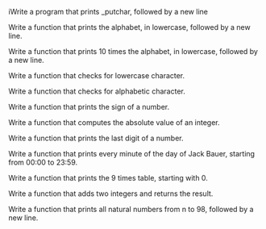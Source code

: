 iWrite a program that prints _putchar, followed by a new line

Write a function that prints the alphabet, in lowercase, followed by a new line.

Write a function that prints 10 times the alphabet, in lowercase, followed by a new line.

Write a function that checks for lowercase character.

Write a function that checks for alphabetic character.

Write a function that prints the sign of a number.

Write a function that computes the absolute value of an integer.

Write a function that prints the last digit of a number.

Write a function that prints every minute of the day of Jack Bauer, starting from 00:00 to 23:59.

Write a function that prints the 9 times table, starting with 0.

Write a function that adds two integers and returns the result.

Write a function that prints all natural numbers from n to 98, followed by a new line.
